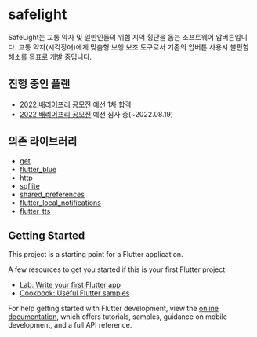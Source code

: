 # safelight

SafeLight는 교통 약자 및 일반인들의 위험 지역 횡단을 돕는 소프트웨어 압버튼입니다.
교통 약자(시각장애)에게 맞춤형 보행 보조 도구로서 기존의 압버튼 사용시 불편함 해소를 목표로 개발 중입니다.

## 진행 중인 플랜

* [2022 배리어프리 공모전](https://www.autoeverapp.kr/) 예선 1차 합격
* [2022 배리어프리 공모전](https://www.autoeverapp.kr/) 예선 심사 중(~2022.08.19)

## 의존 라이브러리
* [get](https://pub.dev/packages/get/install)
* [flutter_blue](https://pub.dev/packages/flutter_blue)
* [http](https://pub.dev/packages/http)
* [sqflite](https://pub.dev/packages/sqflite)
* [shared_preferences](https://pub.dev/packages/shared_preferences)
* [flutter_local_notifications](https://pub.dev/packages/flutter_local_notifications)
* [flutter_tts](https://pub.dev/packages/flutter_tts)

## Getting Started

This project is a starting point for a Flutter application.

A few resources to get you started if this is your first Flutter project:

- [Lab: Write your first Flutter app](https://docs.flutter.dev/get-started/codelab)
- [Cookbook: Useful Flutter samples](https://docs.flutter.dev/cookbook)

For help getting started with Flutter development, view the
[online documentation](https://docs.flutter.dev/), which offers tutorials,
samples, guidance on mobile development, and a full API reference.
